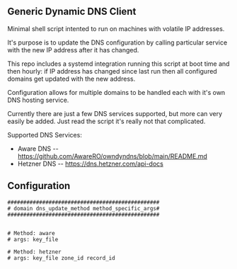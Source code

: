 ## Generic Dynamic DNS Client

Minimal shell script intented to run on machines with volatile IP addresses.

It's purpose is to update the DNS configuration by calling particular service with the new IP address after it has changed.

This repo includes a systemd integration running this script at boot time and then hourly: if IP address has changed since last run then all configured domains get updated with the new address.

Configuration allows for multiple domains to be handled each with it's own DNS hosting service.

Currently there are just a few DNS services supported, but more can very easily be added. Just read the script it's really not that complicated.

Supported DNS Services:
 * Aware DNS -- https://github.com/AwareRO/owndyndns/blob/main/README.md
 * Hetzner DNS -- https://dns.hetzner.com/api-docs


## Configuration
```
################################################
# domain dns_update_method method_specific_args#
################################################


# Method: aware
# args: key_file

# Method: hetzner
# args: key_file zone_id record_id
```